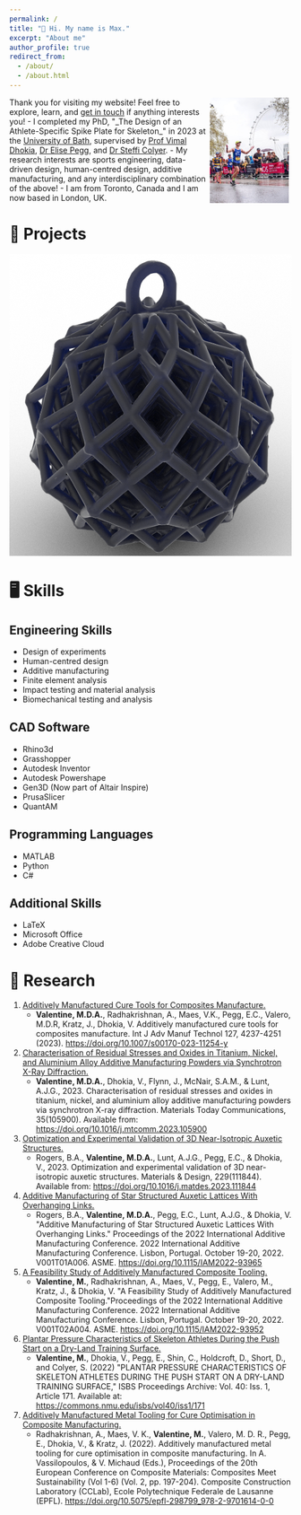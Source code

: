 ```yaml
---
permalink: /
title: "👋 Hi. My name is Max."
excerpt: "About me"
author_profile: true
redirect_from: 
  - /about/
  - /about.html
---
```


<!--<div class="notice--success">
<h1>About me</h1>
<p align="justify" > Hello. I am testing this out.</p>
</div>-->

<img src="/images/frontpage.jpg" style="float:right;width:28%;" hspace="5em"/>
Thank you for visiting my website! Feel free to explore, learn, and <a href="mailto:maxvalentine@icloud.com">get in touch</a> if anything interests you! 
- I completed my PhD, "_The Design of an Athlete-Specific Spike Plate for Skeleton_" in 2023 at the <a href="https://www.bath.ac.uk/" target="_blank" rel="noopener">University of Bath</a>, supervised by <a href="https://researchportal.bath.ac.uk/en/persons/vimal-dhokia" target="_blank" rel="noopener">Prof Vimal Dhokia</a>, <a href="https://researchportal.bath.ac.uk/en/persons/elise-pegg" target="_blank" rel="noopener">Dr Elise Pegg</a>, and <a href="https://researchportal.bath.ac.uk/en/persons/steffi-colyer" target="_blank" rel="noopener">Dr Steffi Colyer</a>.
- My research interests are sports engineering, data-driven design, human-centred design, additive manufacturing, and any interdisciplinary combination of the above!
- I am from Toronto, Canada and I am now based in London, UK.

# 🏅 Projects

[![Funky Christmas Baubles](/images/Bauble.png)](https://max-valentine.github.io/portfolio/baubles/)

# 🖥️ Skills
## <i class="fas fa-fw fa-toolbox"></i> Engineering Skills
- Design of experiments
- Human-centred design
- Additive manufacturing
- Finite element analysis
- Impact testing and material analysis
- Biomechanical testing and analysis

## <i class="fas fa-fw fa-bezier-curve"></i> CAD Software 
- Rhino3d
- Grasshopper
- Autodesk Inventor
- Autodesk Powershape
- Gen3D (Now part of Altair Inspire)
- PrusaSlicer
- QuantAM

## <i class="fas fa-fw fa-code"></i> Programming Languages 
- MATLAB
- Python
- C#

## <i class="fas fa-fw fa-folder-open"></i> Additional Skills 
- LaTeX
- Microsoft Office
- Adobe Creative Cloud


# 🔬 Research

1. <u><a href="https://max-valentine.github.io/publication/2023-08-31-ADDCUR-3" target="_blank" rel="noopener">Additively Manufactured Cure Tools for Composites Manufacture</a>.</u>
    - **Valentine, M.D.A.**, Radhakrishnan, A., Maes, V.K., Pegg, E.C., Valero, M.D.R, Kratz, J., Dhokia, V. Additively manufactured cure tools for composites manufacture. Int J Adv Manuf Technol 127, 4237-4251 (2023). https://doi.org/10.1007/s00170-023-11254-y
2. <u><a href="https://max-valentine.github.io/publication/2023-06-30-XRD-1" target="_blank" rel="noopener">Characterisation of Residual Stresses and Oxides in Titanium, Nickel, and Aluminium Alloy Additive Manufacturing Powders via Synchrotron X-Ray Diffraction</a>.</u>
    - **Valentine, M.D.A.**, Dhokia, V., Flynn, J., McNair, S.A.M., & Lunt, A.J.G., 2023. Characterisation of residual stresses and oxides in titanium, nickel, and aluminium alloy additive manufacturing powders via synchrotron X-ray diffraction. Materials Today Communications, 35(105900). Available from: https://doi.org/10.1016/j.mtcomm.2023.105900
3. <u><a href="https://max-valentine.github.io/publication/2023-04-05-Lattice-2" target="_blank" rel="noopener">Optimization and Experimental Validation of 3D Near-Isotropic Auxetic Structures</a>.</u>
    - Rogers, B.A., **Valentine, M.D.A.**, Lunt, A.J.G., Pegg, E.C., & Dhokia, V., 2023. Optimization and experimental validation of 3D near-isotropic auxetic structures. Materials & Design, 229(111844). Available from: https://doi.org/10.1016/j.matdes.2023.111844
4. <u><a href="https://max-valentine.github.io/publication/2022-10-19-Lattice-1" target="_blank" rel="noopener">Additive Manufacturing of Star Structured Auxetic Lattices With Overhanging Links</a>.</u>
    - Rogers, B.A., **Valentine, M.D.A.**, Pegg, E.C., Lunt, A.J.G., & Dhokia, V. "Additive Manufacturing of Star Structured Auxetic Lattices With Overhanging Links." Proceedings of the 2022 International Additive Manufacturing Conference. 2022 International Additive Manufacturing Conference. Lisbon, Portugal. October 19-20, 2022. V001T01A006. ASME. https://doi.org/10.1115/IAM2022-93965
5. <u><a href="https://max-valentine.github.io/publication/2022-10-19-ADDCUR-2" target="_blank" rel="noopener">A Feasibility Study of Additively Manufactured Composite Tooling</a>.</u>
    - **Valentine, M.**, Radhakrishnan, A., Maes, V., Pegg, E., Valero, M., Kratz, J., & Dhokia, V. "A Feasibility Study of Additively Manufactured Composite Tooling."Proceedings of the 2022 International Additive Manufacturing Conference. 2022 International Additive Manufacturing Conference. Lisbon, Portugal. October 19-20, 2022. V001T02A004. ASME. https://doi.org/10.1115/IAM2022-93952
6. <u><a href="https://max-valentine.github.io/publication/2022-07-19-SKELETON-1" target="_blank" rel="noopener">Plantar Pressure Characteristics of Skeleton Athletes During the Push Start on a Dry-Land Training Surface</a>.</u>
    - **Valentine, M.**, Dhokia, V., Pegg, E., Shin, C., Holdcroft, D., Short, D., and Colyer, S. (2022) "PLANTAR PRESSURE CHARACTERISTICS OF SKELETON ATHLETES DURING THE PUSH START ON A DRY-LAND TRAINING SURFACE," ISBS Proceedings Archive: Vol. 40: Iss. 1, Article 171. Available at: https://commons.nmu.edu/isbs/vol40/iss1/171
7.  <u><a href="https://max-valentine.github.io/publication/2022-06-26-ADDCUR-1" target="_blank" rel="noopener">Additively Manufactured Metal Tooling for Cure Optimisation in Composite Manufacturing</a>.</u>
    - Radhakrishnan, A., Maes, V. K., **Valentine, M.**, Valero, M. D. R., Pegg, E., Dhokia, V., & Kratz, J. (2022). Additively manufactured metal tooling for cure optimisation in composite manufacturing. In A. Vassilopoulos, & V. Michaud (Eds.), Proceedings of the 20th European Conference on Composite Materials: Composites Meet Sustainability (Vol 1-6) (Vol. 2, pp. 197-204). Composite Construction Laboratory (CCLab), Ecole Polytechnique Federale de Lausanne (EPFL). https://doi.org/10.5075/epfl-298799_978-2-9701614-0-0
